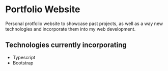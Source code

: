 # Portfolio Website

Personal protfolio website to showcase past projects, as well as a way new technologies and incorporate them into my web development.

## Technologies currently incorporating
* Typescript
* Bootstrap